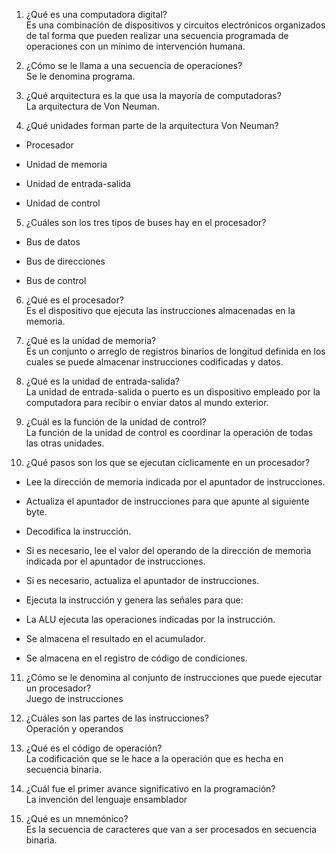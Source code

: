 1. ¿Qué es una computadora digital?  
    Es una combinación de dispositivos y circuitos electrónicos organizados de tal forma que pueden realizar una secuencia programada de operaciones con un mínimo de intervención humana.  
      
    
2. ¿Cómo se le llama a una secuencia de operaciones?  
    Se le denomina programa.  
      
    
3. ¿Qué arquitectura es la que usa la mayoría de computadoras?  
    La arquitectura de Von Neuman.  
      
    
4. ¿Qué unidades forman parte de la arquitectura Von Neuman?
    

- Procesador
    
- Unidad de memoria
    
- Unidad de entrada-salida
    
- Unidad de control
    

  

5. ¿Cuáles son los tres tipos de buses hay en el procesador?
    

- Bus de datos
    
- Bus de direcciones
    
- Bus de control  
      
    

6. ¿Qué es el procesador?  
    Es el dispositivo que ejecuta las instrucciones almacenadas en la memoria.  
      
    
7. ¿Qué es la unidad de memoria?  
    Es un conjunto o arreglo de registros binarios de longitud definida en los cuales se puede almacenar instrucciones codificadas y datos.  
      
    
8. ¿Qué es la unidad de entrada-salida?  
    La unidad de entrada-salida o puerto es un dispositivo empleado por la computadora para recibir o enviar datos al mundo exterior.  
      
    
9. ¿Cuál es la función de la unidad de control?  
    La función de la unidad de control es coordinar la operación de todas las otras unidades.  
      
    
10. ¿Qué pasos son los que se ejecutan cíclicamente en un procesador?
    

- Lee la dirección de memoria indicada por el apuntador de instrucciones.
    
- Actualiza el apuntador de instrucciones para que apunte al siguiente byte.
    
- Decodifica la instrucción.
    
- Si es necesario, lee el valor del operando de la dirección de memoria indicada por el apuntador de instrucciones.
    
- Si es necesario, actualiza el apuntador de instrucciones.
    
- Ejecuta la instrucción y genera las señales para que:
    

- La ALU ejecuta las operaciones indicadas por la instrucción.
    
- Se almacena el resultado en el acumulador.
    
- Se almacena en el registro de código de condiciones.  
      
    

11. ¿Cómo se le denomina al conjunto de instrucciones que puede ejecutar un procesador?  
    Juego de instrucciones  
      
    
12. ¿Cuáles son las partes de las instrucciones?  
    Operación y operandos  
      
    
13. ¿Qué es el código de operación?  
    La codificación que se le hace a la operación que es hecha en secuencia binaria.  
      
    
14. ¿Cuál fue el primer avance significativo en la programación?  
    La invención del lenguaje ensamblador  
      
    
15. ¿Qué es un mnemónico?  
    Es la secuencia de caracteres que van a ser procesados en secuencia binaria.